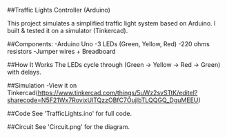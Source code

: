##Traffic Lights Controller (Arduino)

This project simulates a simplified traffic light system based on Arduino.
I built & tested it on a simulator (Tinkercad).

##Components:
-Arduino Uno
-3 LEDs (Green, Yellow, Red)
-220 ohms resistors
-Jumper wires + Breadboard

##How It Works
The LEDs cycle through (Green → Yellow → Red → Green) with delays.

##Simulation
-View it on Tinkercad(https://www.tinkercad.com/things/5uWz2svSTtK/editel?sharecode=N5F21Wx7RovixUlTQzzOBfC7OujlbTLQQGQ_DguMEEU)

##Code
See 'TrafficLights.ino' for full code.

##Circuit 
See 'Circuit.png' for the diagram.

